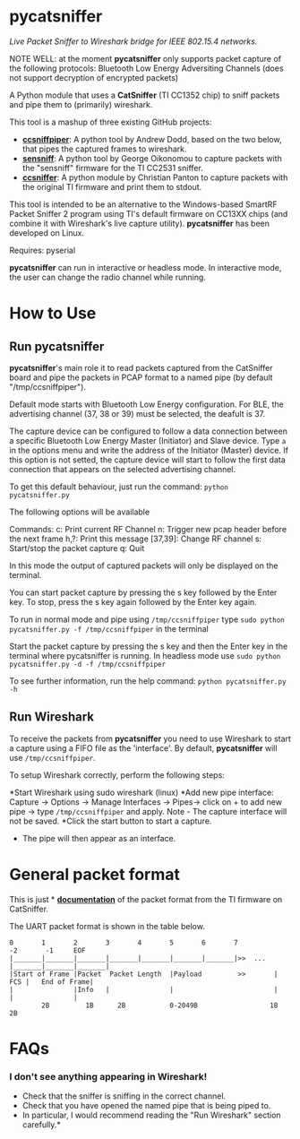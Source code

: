 pycatsniffer
============

*Live Packet Sniffer to Wireshark bridge for IEEE 802.15.4 networks.*

NOTE WELL: at the moment **pycatsniffer** only supports packet capture of the following protocols:
Bluetooth Low Energy Adversiting Channels (does not support decryption of encrypted packets)

A Python module that uses a **CatSniffer** (TI CC1352 chip) to sniff packets and pipe them to (primarily) wireshark.

This tool is a mashup of three existing GitHub projects:

 * **[ccsniffpiper](https://github.com/andrewdodd/ccsniffpiper)**: A python tool by Andrew Dodd, based on the two below, that pipes the captured frames to wireshark.
 * **[sensniff](https://github.com/g-oikonomou/sensniff)**: A python tool by George Oikonomou to capture packets with the "sensniff" firmware for the TI CC2531 sniffer.
 * **[ccsniffer](https://github.com/christianpanton/ccsniffer)**: A python module by Christian Panton to capture packets with the original TI firmware and print them to stdout.

This tool is intended to be an alternative to the Windows-based SmartRF Packet Sniffer 2 program using TI's default firmware on CC13XX chips (and combine it with Wireshark's live capture utility). **pycatsniffer** has been developed on Linux. 

Requires: pyserial

**pycatsniffer** can run in interactive or headless mode. In interactive mode, the user can change the radio channel while running.

How to Use
==========
Run pycatsniffer
----------------
**pycatsniffer**'s main role it to read packets captured from the CatSniffer board and pipe the packets in PCAP format to a named pipe (by default "/tmp/ccsniffpiper").

Default mode starts with Bluetooth Low Energy configuration.
For BLE, the advertising channel (37, 38 or 39) must be selected, the deafult is 37.

The capture device can be configured to follow a data connection between a specific Bluetooth Low Energy Master (Initiator) and Slave device. Type `a` in the options menu and write the address of the Initiator (Master) device. If this option is not setted, the capture device will start to follow the first data connection that appears on the selected advertising channel.

To get this default behaviour, just run the command:
`python pycatsniffer.py`

The following options will be available

Commands:
c: Print current RF Channel
n: Trigger new pcap header before the next frame
h,?: Print this message
[37,39]: Change RF channel
s: Start/stop the packet capture
q: Quit

In this mode the output of captured packets will only be displayed on the terminal.

You can start packet capture by pressing the s key followed by the Enter key.
To stop, press the s key again followed by the Enter key again.

To run in normal mode and pipe using `/tmp/ccsniffpiper` type `sudo python pycatsniffer.py -f /tmp/ccsniffpiper` in the terminal

Start the packet capture by pressing the s key and then the Enter key in the terminal where pycatsniffer is running.
In headless mode use `sudo python pycatsniffer.py -d -f /tmp/ccsniffpiper`

To see further information, run the help command:
`python pycatsniffer.py -h`

Run Wireshark
-------------
To receive the packets from **pycatsniffer** you need to use Wireshark to start a capture using a FIFO file as the 'interface'. By default, **pycatsniffer** will use `/tmp/ccsniffpiper`. 

To setup Wireshark correctly, perform the following steps:

*Start Wireshark using sudo wireshark (linux)
*Add new pipe interface: Capture -> Options -> Manage Interfaces -> Pipes-> click on + to add new pipe -> type `/tmp/ccsniffpiper` and apply.
Note - The capture interface will not be saved.
*Click the start button to start a capture.
* The pipe will then appear as an interface.

General packet format
======================================
This is just * **[documentation](https://software-dl.ti.com/lprf/packet_sniffer_2/docs/user_guide/html/sniffer_fw/firmware/command_interface.html)** of the packet format from the TI firmware on CatSniffer.

The UART packet format is shown in the table below. 

    0       1       2       3       4       5       6       7            -2       -1     EOF
    |_______|_______|_______|_______|_______|_______|_______|>>  ...  |_______|_______|_______|
    |Start of Frame |Packet  Packet Length  |Payload         >>       |   FCS |   End of Frame|
    |               |Info   |               |                         |       |               |
            2B	       1B	   2B	        0-2049B	                 1B	   2B        
    
FAQs
====
### I don't see anything appearing in Wireshark!

 * Check that the sniffer is sniffing in the correct channel.
 * Check that you have opened the named pipe that is being piped to.
 * In particular, I would recommend reading the "Run Wireshark" section carefully.*

